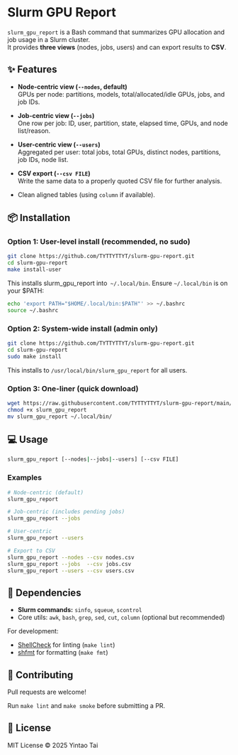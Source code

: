 # Slurm GPU Report

`slurm_gpu_report` is a Bash command that summarizes GPU allocation and job usage in a Slurm cluster.  
It provides **three views** (nodes, jobs, users) and can export results to **CSV**.

## ✨ Features

- **Node-centric view (`--nodes`, default)**  
  GPUs per node: partitions, models, total/allocated/idle GPUs, jobs, and job IDs.

- **Job-centric view (`--jobs`)**  
  One row per job: ID, user, partition, state, elapsed time, GPUs, and node list/reason.

- **User-centric view (`--users`)**  
  Aggregated per user: total jobs, total GPUs, distinct nodes, partitions, job IDs, node list.

- **CSV export (`--csv FILE`)**  
  Write the same data to a properly quoted CSV file for further analysis.

- Clean aligned tables (using `column` if available).

## 📦 Installation

### Option 1: User-level install (recommended, no sudo)
```bash
git clone https://github.com/TYTTYTTYT/slurm-gpu-report.git
cd slurm-gpu-report
make install-user
```
This installs slurm_gpu_report into` ~/.local/bin`.
Ensure `~/.local/bin` is on your $PATH:

```bash
echo 'export PATH="$HOME/.local/bin:$PATH"' >> ~/.bashrc
source ~/.bashrc
```

### Option 2: System-wide install (admin only)
```bash
git clone https://github.com/TYTTYTTYT/slurm-gpu-report.git
cd slurm-gpu-report
sudo make install
```
This installs to `/usr/local/bin/slurm_gpu_report` for all users.

### Option 3: One-liner (quick download)
```bash
wget https://raw.githubusercontent.com/TYTTYTTYT/slurm-gpu-report/main/slurm_gpu_report.sh -O slurm_gpu_report
chmod +x slurm_gpu_report
mv slurm_gpu_report ~/.local/bin/
```

## 💻 Usage
```bash
slurm_gpu_report [--nodes|--jobs|--users] [--csv FILE]
```

### Examples
```bash
# Node-centric (default)
slurm_gpu_report

# Job-centric (includes pending jobs)
slurm_gpu_report --jobs

# User-centric
slurm_gpu_report --users

# Export to CSV
slurm_gpu_report --nodes --csv nodes.csv
slurm_gpu_report --jobs  --csv jobs.csv
slurm_gpu_report --users --csv users.csv
```

## 🔧 Dependencies
* **Slurm commands:** `sinfo`, `squeue`, `scontrol`
* Core utils: `awk`, `bash`, `grep`, `sed`, `cut`, `column` (optional but recommended)

For development:

* [ShellCheck](https://www.shellcheck.net/)
 for linting (`make lint`)
* [shfmt](https://github.com/mvdan/sh?tab=readme-ov-file#shfmt)
 for formatting (`make fmt`)

## 🤝 Contributing

Pull requests are welcome!

Run `make lint` and `make smoke` before submitting a PR.

## 📜 License

MIT License © 2025 Yintao Tai
